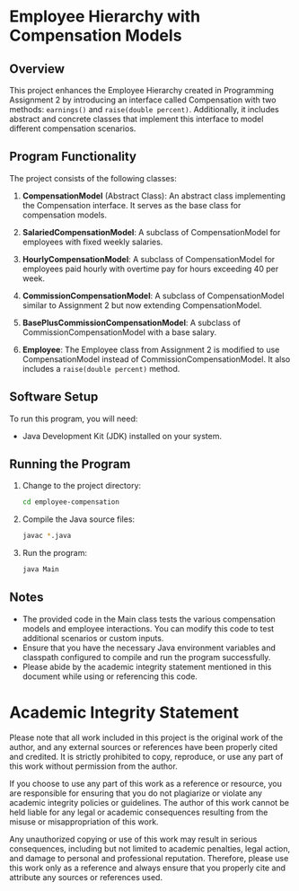 # Employee Hierarchy with Compensation Models

## Overview

This project enhances the Employee Hierarchy created in Programming Assignment 2 by introducing an interface called Compensation with two methods: `earnings()` and `raise(double percent)`. Additionally, it includes abstract and concrete classes that implement this interface to model different compensation scenarios.

## Program Functionality

The project consists of the following classes:

1. **CompensationModel** (Abstract Class): An abstract class implementing the Compensation interface. It serves as the base class for compensation models.

2. **SalariedCompensationModel**: A subclass of CompensationModel for employees with fixed weekly salaries.

3. **HourlyCompensationModel**: A subclass of CompensationModel for employees paid hourly with overtime pay for hours exceeding 40 per week.

4. **CommissionCompensationModel**: A subclass of CompensationModel similar to Assignment 2 but now extending CompensationModel.

5. **BasePlusCommissionCompensationModel**: A subclass of CommissionCompensationModel with a base salary.

6. **Employee**: The Employee class from Assignment 2 is modified to use CompensationModel instead of CommissionCompensationModel. It also includes a `raise(double percent)` method.

## Software Setup

To run this program, you will need:

- Java Development Kit (JDK) installed on your system.

## Running the Program

1. Change to the project directory:

   ```bash
   cd employee-compensation
   ```

2. Compile the Java source files:

   ```bash
   javac *.java
   ```

3. Run the program:

   ```bash
   java Main
   ```

## Notes

- The provided code in the Main class tests the various compensation models and employee interactions. You can modify this code to test additional scenarios or custom inputs.
- Ensure that you have the necessary Java environment variables and classpath configured to compile and run the program successfully.
- Please abide by the academic integrity statement mentioned in this document while using or referencing this code.




# Academic Integrity Statement

Please note that all work included in this project is the original work of the author, and any external sources or references have been properly cited and credited. It is strictly prohibited to copy, reproduce, or use any part of this work without permission from the author.

If you choose to use any part of this work as a reference or resource, you are responsible for ensuring that you do not plagiarize or violate any academic integrity policies or guidelines. The author of this work cannot be held liable for any legal or academic consequences resulting from the misuse or misappropriation of this work.

Any unauthorized copying or use of this work may result in serious consequences, including but not limited to academic penalties, legal action, and damage to personal and professional reputation. Therefore, please use this work only as a reference and always ensure that you properly cite and attribute any sources or references used.
